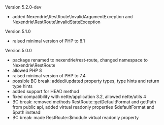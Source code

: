 Version 5.2.0-dev
- added Nexendrie\RestRoute\InvalidArgumentException and Nexendrie\RestRoute\InvalidStateException

Version 5.1.0
- raised minimal version of PHP to 8.1

Version 5.0.0
- package renamed to nexendrie/rest-route, changed namespace to Nexendrie\RestRoute
- allowed PHP 8
- raised minimal version of PHP to 7.4
- possible BC break: added/updated property types, type hints and return type hints
- added support for HEAD method
- fixed compatibility with nette/application 3.2, allowed nette/utils 4
- BC break: removed methods RestRoute::getDefaultFormat and getPath from public api, added virtual readonly properties $defaultFormat and $path instead
- BC break: made RestRoute::$module virtual readonly property
